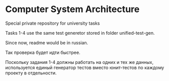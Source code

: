 # Computer System Architecture
Special private repository for university tasks

Tasks 1-4 use the same test generetor stored in folder unified-test-gen.

Since now, readme would be in russian.

Так проверка будет идти быстрее.

Поскольку задания 1-4 должны работать на одних и тех же данных, используется единый генератор тестов вместо юнит-тестов по каждому проекту в отдельности.


